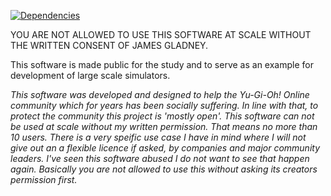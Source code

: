 [![Dependencies](http://img.shields.io/badge/licence-open%20conditional-000000.svg)](https://david-dm.org/)

YOU ARE NOT ALLOWED TO USE THIS SOFTWARE AT SCALE WITHOUT THE WRITTEN CONSENT OF JAMES GLADNEY.

This software is made public for the study and to serve as an example for development of large scale simulators.

*This software was developed and designed to help the Yu-Gi-Oh! Online community which for years has been socially suffering. In line with that, to protect the community this project is 'mostly open'. This software can not be used at scale without my written permission. That means no more than 10 users. There is a very speific use case I have in mind where I will not give out an a flexible licence if asked, by companies and major community leaders. I've seen this software abused I do not want to see that happen again. Basically you are not allowed to use this without asking its creators permission first.*
